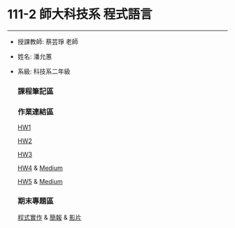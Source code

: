 # 111-2 師大科技系 程式語言
---
  * 授課教師: 蔡芸琤 老師
  * 姓名: 潘允蕙
  * 系級: 科技系二年級
      ### 課程筆記區
      ### 作業連結區
       [HW1](https://github.com/PYH1107/PL/blob/main/HW%201.ipynb) 
       
       [HW2](https://github.com/PYH1107/PL/blob/main/Untitled2.ipynb)
       
       [HW3](https://github.com/PYH1107/PL/blob/main/HW%203.ipynb)
      
       [HW4](https://github.com/PYH1107/PL/blob/main/HW%204.ipynb) & [Medium](https://medium.com/@maypan1107/%E6%9C%80%E8%BF%91%E6%9C%89%E7%94%9A%E9%BA%BC%E9%9B%BB%E5%BD%B1%E5%91%A2-7e51f7f5b07c)
       
       [HW5](https://github.com/PYH1107/PL/blob/main/HW%205.ipynb) & [Medium](https://medium.com/@maypan1107/%E6%96%B0%E8%81%9E%E6%96%87%E5%AD%97%E9%9B%B2-ft-chatgpt-ef342c3dd007)
       
       
       ### 期末專題區
       [程式實作](https://github.com/PYH1107/PL/tree/main/%E6%9C%9F%E6%9C%AB%E5%B0%88%E9%A1%8C) & [簡報](https://docs.google.com/presentation/d/1fl79hQGoWhhv4rNf9U5AbT8hTQVg71c6JVIl2KYNlnA/edit?usp=sharing) & [影片](https://www.youtube.com/watch?v=__vUOA18ID8)
